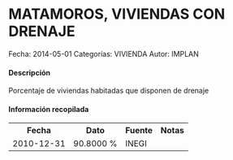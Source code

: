 MATAMOROS, VIVIENDAS CON DRENAJE
=====

Fecha: 2014-05-01
Categorías: VIVIENDA
Autor: IMPLAN

#### Descripción

Porcentaje de viviendas habitadas que disponen de drenaje

#### Información recopilada

<table class="table table-hover table-bordered">
  <tr><th>Fecha</th><th>Dato</th><th>Fuente</th><th>Notas</th></tr>
  <tr><td>2010-12-31</td><td>90.8000 %</td><td>INEGI</td><td></td></tr>
</table>
